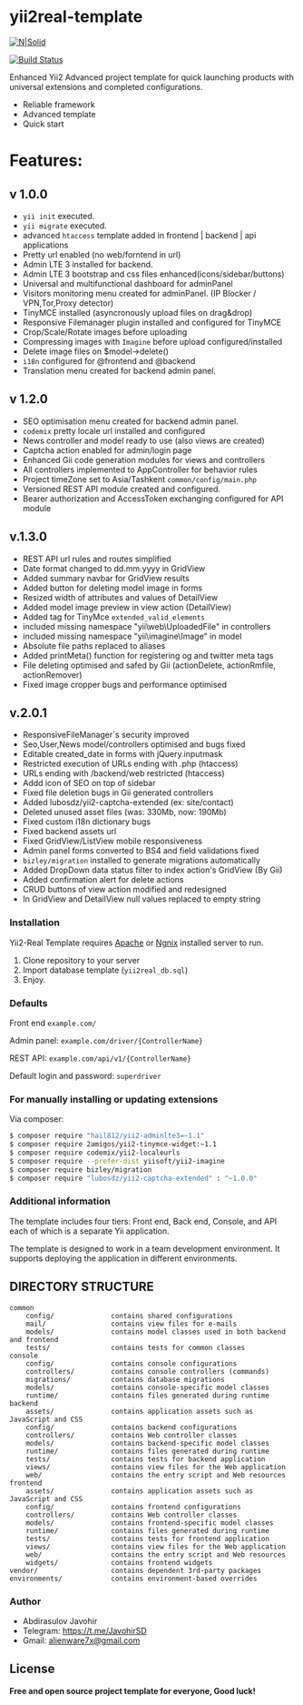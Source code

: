 
# yii2real-template

[![N|Solid](https://camo.githubusercontent.com/bc297786b444bcfc0e70d18bdee8c503f7399e47/68747470733a2f2f7777772e7969696672616d65776f726b2e636f6d2f66696c65732f6c6f676f2f7969692e706e67)](https://nodesource.com/products/nsolid)

[![Build Status](https://travis-ci.org/joemccann/dillinger.svg?branch=master)](https://travis-ci.org/joemccann/dillinger)

Enhanced Yii2 Advanced project template for quick launching products with universal extensions and completed configurations.

  - Reliable framework
  - Advanced template
  - Quick start

# Features:

## v 1.0.0
  - `yii init` executed.
  - `yii migrate` executed.
  -  advanced `htaccess` template added in frontend | backend | api applications
  - Pretty url enabled (no web/forntend in url)
  - Admin LTE 3 installed for backend.
  - Admin LTE 3 bootstrap and css files enhanced(icons/sidebar/buttons) 
  - Universal and multifunctional dashboard for adminPanel
  - Visitors monitoring menu created for adminPanel. (IP Blocker / VPN,Tor,Proxy detector)
  - TinyMCE installed (asyncronously upload files on drag&drop)
  - Responsive Filemanager plugin installed and configured for TinyMCE
  - Crop/Scale/Rotate images before uploading
  - Compressing images with `Imagine` before upload configured/installed
  - Delete image files on $model->delete()
  - `i18n` configured for @frontend and @backend
  - Translation menu created for backend admin panel.
 ## v 1.2.0
  - SEO optimisation menu created for backend admin panel.
  - `codemix` pretty locale url installed and configured
  - News controller and model ready to use (also views are created)  
  - Captcha action enabled for admin/login page
  - Enhanced Gii code generation modules for views and controllers
  - All controllers implemented to AppController for behavior rules
  - Project timeZone set to Asia/Tashkent `common/config/main.php`
  - Versioned REST API module created and configured.
  - Bearer authorization and AccessToken exchanging configured for API module
 ## v.1.3.0
  - REST API url rules and routes simplified
  - Date format changed to dd.mm.yyyy in GridView
  - Added summary navbar for GridView results
  - Added button for deleting model image in forms
  - Resized width of attributes and values of DetailView
  - Added model image preview in view action (DetailView)
  -  Added <span> tag for TinyMce `extended_valid_elements`
  - included missing namespace "yii\web\UploadedFile" in controllers
  - included missing namespace "yii\imagine\Image" in model
  - Absolute file paths replaced to aliases
  - Added printMeta() function for registering og and twitter meta tags
  - File deleting optimised and safed by Gii (actionDelete, actionRmfile, actionRemover)
  - Fixed image cropper bugs and performance optimised
## v.2.0.1
  - ResponsiveFileManager`s security improved
  - Seo,User,News model/controllers optimised and bugs fixed
  - Editable created_date in forms with jQuery.inputmask
  - Restricted execution of  URLs ending with .php (htaccess)
  - URLs ending with /backend/web restricted (htaccess)
  - Addd icon of SEO on top of sidebar
  - Fixed file deletion bugs in Gii generated controllers
  - Added lubosdz/yii2-captcha-extended (ex: site/contact)
  - Deleted unused asset files (was: 330Mb, now: 190Mb)
  - Fixed custom i18n dictionary bugs
  - Fixed backend assets url
  - Fixed GridView/ListView mobile responsiveness
  - Admin panel forms converted to BS4 and field validations fixed
  - ``bizley/migration`` installed to generate migrations automatically
  - Added DropDown data status filter to index action's GridView (By Gii)
  - Added confirmation alert for delete actions
  - CRUD buttons of view action modified and redesigned
  - In GridView and DetailView null values replaced to empty string

### Installation

Yii2-Real Template requires [Apache](https://apache.org/) or [Ngnix](https://ngnix.org/) installed server to run.

1. Clone repository to your server
2. Import database template (`yii2real_db.sql`)
4. Enjoy.

### Defaults

Front end    `example.com/`
  
Admin panel: `example.com/driver/{ControllerName}`
  
REST API:    `example.com/api/v1/{ControllerName}`
  
Default login and password: `superdriver`

### For manually installing or updating extensions
Via composer:
```sh
$ composer require "hail812/yii2-adminlte3=~1.1"
$ composer require 2amigos/yii2-tinymce-widget:~1.1
$ composer require codemix/yii2-localeurls
$ composer require --prefer-dist yiisoft/yii2-imagine
$ composer require bizley/migration
$ composer require "lubosdz/yii2-captcha-extended" : "~1.0.0"
```
### Additional information
The template includes four tiers: Front end, Back end, Console, and API each of which
is a separate Yii application.

The template is designed to work in a team development environment. It supports
deploying the application in different environments.


DIRECTORY STRUCTURE
-------------------

```
common
    config/              contains shared configurations
    mail/                contains view files for e-mails
    models/              contains model classes used in both backend and frontend
    tests/               contains tests for common classes    
console
    config/              contains console configurations
    controllers/         contains console controllers (commands)
    migrations/          contains database migrations
    models/              contains console-specific model classes
    runtime/             contains files generated during runtime
backend
    assets/              contains application assets such as JavaScript and CSS
    config/              contains backend configurations
    controllers/         contains Web controller classes
    models/              contains backend-specific model classes
    runtime/             contains files generated during runtime
    tests/               contains tests for backend application    
    views/               contains view files for the Web application
    web/                 contains the entry script and Web resources
frontend
    assets/              contains application assets such as JavaScript and CSS
    config/              contains frontend configurations
    controllers/         contains Web controller classes
    models/              contains frontend-specific model classes
    runtime/             contains files generated during runtime
    tests/               contains tests for frontend application
    views/               contains view files for the Web application
    web/                 contains the entry script and Web resources
    widgets/             contains frontend widgets
vendor/                  contains dependent 3rd-party packages
environments/            contains environment-based overrides
```


### Author
 - Abdirasulov Javohir 
 - Telegram: https://t.me/JavohirSD
 - Gmail:    alienware7x@gmail.com 


License
----

**Free and open source project template for everyone, Good luck!**
